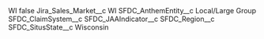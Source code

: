<?xml version="1.0" encoding="UTF-8"?>
<CustomMetadata xmlns="http://soap.sforce.com/2006/04/metadata" xmlns:xsi="http://www.w3.org/2001/XMLSchema-instance" xmlns:xsd="http://www.w3.org/2001/XMLSchema">
    <label>WI</label>
    <protected>false</protected>
    <values>
        <field>Jira_Sales_Market__c</field>
        <value xsi:type="xsd:string">WI</value>
    </values>
    <values>
        <field>SFDC_AnthemEntity__c</field>
        <value xsi:type="xsd:string">Local/Large Group</value>
    </values>
    <values>
        <field>SFDC_ClaimSystem__c</field>
        <value xsi:nil="true"/>
    </values>
    <values>
        <field>SFDC_JAAIndicator__c</field>
        <value xsi:nil="true"/>
    </values>
    <values>
        <field>SFDC_Region__c</field>
        <value xsi:nil="true"/>
    </values>
    <values>
        <field>SFDC_SitusState__c</field>
        <value xsi:type="xsd:string">Wisconsin</value>
    </values>
</CustomMetadata>
